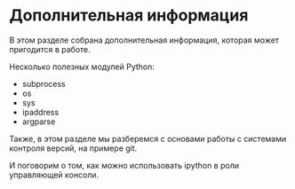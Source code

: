 # Дополнительная информация

В этом разделе собрана дополнительная информация, которая может пригодится в работе.

Несколько полезных модулей Python:
* subprocess
* os
* sys
* ipaddress
* argparse


Также, в этом разделе мы разберемся с основами работы с системами контроля версий, на примере git.

И поговорим о том, как можно использовать ipython в роли управляющей консоли.
